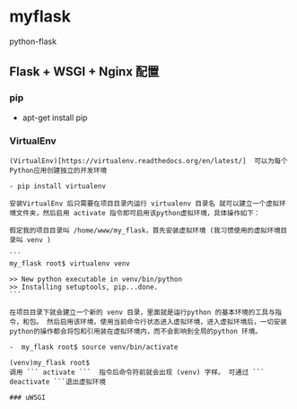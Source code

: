 # myflask
python-flask

## Flask + WSGI + Nginx 配置

### pip
- apt-get install pip

### VirtualEnv
    (VirtualEnv)[https://virtualenv.readthedocs.org/en/latest/]  可以为每个Python应用创建独立的开发环境

    - pip install virtualenv

    安装VirtualEnv 后只需要在项目目录内运行 virtualenv 目录名 就可以建立一个虚拟环境文件夹，然后启用 activate 指令即可启用该python虚拟环境，具体操作如下：

    假定我的项目目录叫 /home/www/my_flask，首先安装虚拟环境 (我习惯使用的虚拟环境目录叫 venv )

    ```
    my_flask root$ virtualenv venv

    >> New python executable in venv/bin/python
    >> Installing setuptools, pip...done.
    ```

    在项目目录下就会建立一个新的 venv 目录，里面就是运行python 的基本环境的工具与指令，和包。 然后启用该环境，使用当前命令行状态进入虚拟环境，进入虚拟环境后，一切安装python的操作都会将包和引用装在虚拟环境内，而不会影响到全局的python 环境。

    -  my_flask root$ source venv/bin/activate 

    (venv)my_flask root$ 
    调用 ``` activate ```  指令后命令符前就会出现 (venv) 字样。 可通过 ``` deactivate ```退出虚拟环境

    ### uWSGI
